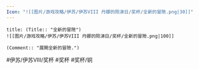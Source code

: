 ```yaml
---
Icon: "![[图片/游戏攻略/伊苏/伊苏VIII 丹娜的陨涕日/奖杯/全新的冒險.png|30]]"
---
```

```ad-common-bronze-trophy
title: (Title:: "全新的冒險")
![[图片/游戏攻略/伊苏/伊苏VIII 丹娜的陨涕日/奖杯/全新的冒險.png|100]]

(Comment:: "展開全新的冒險.")
```

#伊苏/伊苏VIII/奖杯 #奖杯 #奖杯/铜
